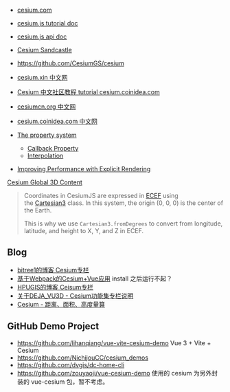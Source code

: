 - [cesium.com](https://cesium.com/) 
- [cesium.js tutorial doc](https://cesium.com/learn/cesiumjs-learn/) 
- [cesium.js api doc](https://cesium.com/learn/cesiumjs/ref-doc/) 
- [Cesium Sandcastle](https://sandcastle.cesium.com/) 
- https://github.com/CesiumGS/cesium

- [cesium.xin 中文网](http://cesium.xin/wordpress/) 
- [Cesium 中文社区教程 tutorial cesium.coinidea.com](http://cesium.coinidea.com/guide/) 
- [cesiumcn.org 中文网](http://cesiumcn.org/) 
- [cesium.coinidea.com 中文网](http://cesium.coinidea.com/) 



- [The property system](https://cesium.com/learn/cesiumjs-learn/cesiumjs-creating-entities/#the-property-system) 
    - [Callback Property](https://sandcastle.cesium.com/?src=Callback%20Property.html) 
    - [Interpolation](https://sandcastle.cesium.com/?src=Interpolation.html) 
- [Improving Performance with Explicit Rendering](https://cesium.com/blog/2018/01/24/cesium-scene-rendering-performance/) 

[Cesium Global 3D Content](https://cesium.com/platform/cesium-ion/content/) 


> Coordinates in CesiumJS are expressed in [ECEF](https://en.wikipedia.org/wiki/ECEF) using the [Cartesian3](https://cesium.com/learn/cesiumjs/ref-doc/Cartesian3.html) class. In this system, the origin (0, 0, 0) is the center of the Earth.
> 
> This is why we use `Cartesian3.fromDegrees` to convert from longitude, latitude, and height to X, Y, and Z in ECEF.


## Blog
- [bitree1的博客 Cesium专栏](https://blog.csdn.net/bitree1/category_9282608.html) 
- [基于Webpack的Cesium+Vue应用](https://blog.csdn.net/m0_37972557/article/details/79768408) install 之后运行不起？
- [HPUGIS的博客 Ceisum专栏](https://blog.csdn.net/weixin_40184249/category_8910489.html?spm=1001.2014.3001.5482) 
- [关于DEJA_VU3D - Cesium功能集专栏说明](https://blog.csdn.net/qq_34205305/article/details/123986033) 
- [Cesium - 距离、面积、高度量算](https://zouyaoji.top/2019/01-cesium-measure-tool/) 

## GitHub Demo Project

- https://github.com/lihanqiang/vue-vite-cesium-demo
	Vue 3 + Vite + Cesium
- https://github.com/NichijouCC/cesium_demos
- https://github.com/dvgis/dc-home-cli
- https://github.com/zouyaoji/vue-cesium-demo
	使用的 cesium 为另外封装的 vue-cesium 包，暂不考虑。


